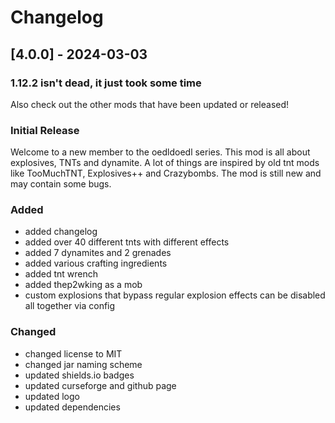 # Changelog

## [4.0.0] - 2024-03-03

### 1.12.2 isn't dead, it just took some time

Also check out the other mods that have been updated or released!

### Initial Release

Welcome to a new member to the oedldoedl series. This mod is all about explosives, TNTs and dynamite. A lot of things are inspired by old tnt mods like TooMuchTNT, Explosives++ and Crazybombs. The mod is still new and may contain some bugs.

### Added

- added changelog
- added over 40 different tnts with different effects
- added 7 dynamites and 2 grenades
- added various crafting ingredients
- added tnt wrench
- added thep2wking as a mob
- custom explosions that bypass regular explosion effects can be disabled all together via config

### Changed

- changed license to MIT
- changed jar naming scheme
- updated shields.io badges
- updated curseforge and github page
- updated logo
- updated dependencies

